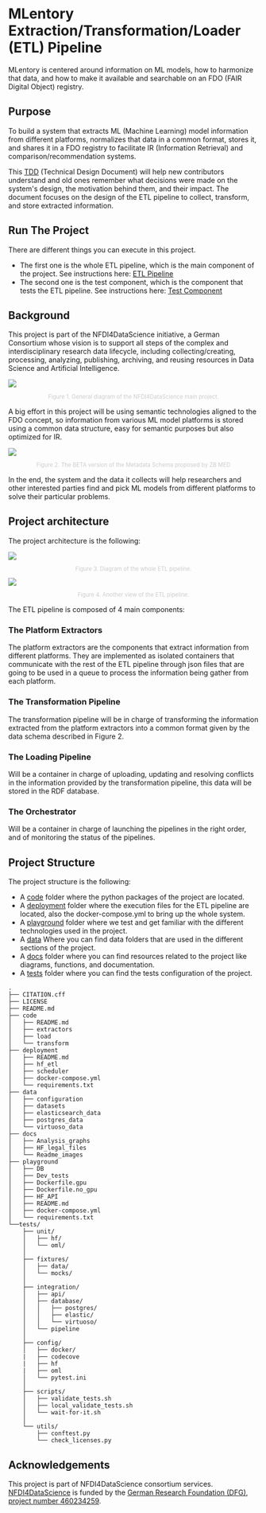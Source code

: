 # MLentory Extraction/Transformation/Loader (ETL) Pipeline

MLentory is centered around information on  ML models, how to harmonize that data, and how to make it available and searchable on an FDO (FAIR Digital Object) registry.

## Purpose
To build a system that extracts ML (Machine Learning) model information from different platforms, normalizes that data in a common format, stores it, and shares it in a FDO registry to facilitate IR (Information Retrieval) and comparison/recommendation systems.

This [TDD](https://docs.google.com/document/d/1aczsHqJ5xxc9Gdd9wC_sfutz1yVUgNJ7WttuSl3SsXU/edit?usp=sharing) (Technical Design Document) will help new contributors understand and old ones remember what decisions were made on the system's design, the motivation behind them, and their impact. The document focuses on the design of the ETL pipeline to collect, transform, and store extracted information.


## Run The Project
There are different things you can execute in this project.
- The first one is the whole ETL pipeline, which is the main component of the project. See instructions here: [ETL Pipeline](deployment/README.md)
- The second one is the test component, which is the component that tests the ETL pipeline. See instructions here: [Test Component](tests/README.md)

## Background
This project is part of the NFDI4DataScience initiative, a German Consortium whose vision is to support all steps of the complex and interdisciplinary research data lifecycle, including collecting/creating, processing, analyzing, publishing, archiving, and reusing resources in Data Science and Artificial Intelligence.

<img src="docs/Readme_images/NFDI4DataScience_structure.png"/>
<p style=" text-align: center; font-size: 0.8em; color: #cccccc">Figure 1. General diagram of the NFDI4DataScience main project.</p>

A big effort in this project will be using semantic technologies aligned to the FDO concept, so information from various ML model platforms is stored using a common data structure, easy for semantic purposes but also optimized for IR.

<img src="docs/Readme_images/Metadata for ML models-ZB MED draft action-centric.jpg"/>
<p style="text-align: center; font-size: 0.8em; color: #cccccc">Figure 2. The BETA  version of the Metadata Schema proposed by ZB MED</p>

In the end, the system and the data it collects will help researchers and other interested parties find and pick ML models from different platforms to solve their particular problems.

## Project architecture

The project architecture is the following:

<img src="docs/Readme_images/MLentory Backend TDD Diagrams-Main_component_interaction_Diagram_v3.png"/>
<p style="text-align: center; font-size: 0.8em; color: #cccccc">Figure 3. Diagram of the whole ETL pipeline.</p>

<img src="docs/Readme_images/MLentory Backend TDD Diagrams-General MLentory diagram_v3.png"/>
<p style="text-align: center; font-size: 0.8em; color: #cccccc">Figure 4. Another view of the ETL pipeline.</p>

The ETL pipeline is composed of 4 main components:

### The Platform Extractors

The platform extractors are the components that extract information from different platforms. They are implemented as isolated containers that communicate with the rest of the ETL pipeline through json files that are going to be used in a queue to process the information being gather from each platform.

### The Transformation Pipeline

The transformation pipeline will be in charge of transforming the information extracted from the platform extractors into a common format given by the data schema described in Figure 2.

### The Loading Pipeline

Will be a container in charge of uploading, updating and resolving conflicts in the information provided by the transformation pipeline, this data will be stored in the RDF database.

### The Orchestrator

Will be a container in charge of launching the pipelines in the right order, and of monitoring the status of the pipelines.

## Project Structure

The project structure is the following:

- A [code](/code/) folder where the python packages of the project are located.
- A [deployment](/deployment/) folder where the execution files for the ETL pipeline are located, also the docker-compose.yml to bring up the whole system.
- A [playground](/playground/) folder where we test and get familiar with the different technologies used in the project.
- A [data](/data/) Where you can find data folders that are used in the different sections of the project.
- A [docs](/docs/) folder where you can find resources related to the project like diagrams, functions, and documentation.
- A [tests](/tests/) folder where you can find the tests configuration of the project.

```
.
├── CITATION.cff
├── LICENSE
├── README.md
├── code
│   ├── README.md
│   ├── extractors
│   ├── load
│   └── transform
├── deployment
│   ├── README.md
│   ├── hf_etl
│   ├── scheduler
│   ├── docker-compose.yml
│   └── requirements.txt
├── data
│   ├── configuration
│   ├── datasets
│   ├── elasticsearch_data
│   ├── postgres_data
│   └── virtuoso_data
├── docs
│   ├── Analysis_graphs
│   ├── HF_legal_files
│   └── Readme_images
├── playground
│   ├── DB
│   ├── Dev_tests
│   ├── Dockerfile.gpu
│   ├── Dockerfile.no_gpu
│   ├── HF_API
│   ├── README.md
│   ├── docker-compose.yml
│   └── requirements.txt
└──tests/
    ├── unit/                     
    │   ├── hf/
    │   └── oml/
    │
    ├── fixtures/
    │   ├── data/
    │   └── mocks/
    │
    ├── integration/
    │   ├── api/
    │   ├── database/
    │   │   ├── postgres/
    │   │   ├── elastic/
    │   │   └── virtuoso/
    │   └── pipeline
    │
    ├── config/
    │   ├── docker/
    |   ├── codecove
    |   ├── hf
    |   ├── oml
    │   └── pytest.ini
    │
    ├── scripts/
    │   ├── validate_tests.sh
    │   ├── local_validate_tests.sh
    │   └── wait-for-it.sh
    │
    └── utils/
        ├── conftest.py
        └── check_licenses.py
```



## Acknowledgements

This project is part of NFDI4DataScience consortium services. [NFDI4DataScience](https://www.nfdi4datascience.de/) is funded by the [German Research Foundation (DFG)](https://www.dfg.de/), [project number 460234259](https://gepris.dfg.de/gepris/projekt/460234259).

